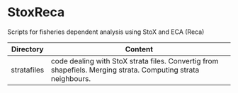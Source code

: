 # StoxReca

Scripts for fisheries dependent analysis using StoX and ECA (Reca)

Directory | Content
----------|--------
stratafiles | code dealing with StoX strata files. Convertig from shapefiels. Merging strata. Computing strata neighbours.
